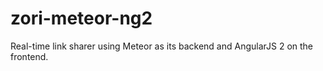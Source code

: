 # zori-meteor-ng2
Real-time link sharer using Meteor as its backend and AngularJS 2 on the frontend.
